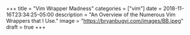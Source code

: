+++
title = "Vim Wrapper Madness"
categories = ["vim"]
date = 2018-11-16T23:34:25-05:00
description = "An Overview of the Numerous Vim Wrappers that I Use."
image = "https://bryanbugyi.com/images/BB.jpeg"
draft = true
+++
